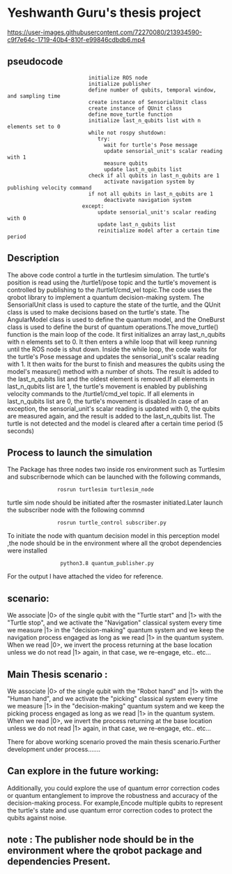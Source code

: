 # Yeshwanth Guru's thesis project


https://user-images.githubusercontent.com/72270080/213934590-c9f7e64c-1719-40b4-810f-e99846cdbdb6.mp4

## pseudocode 

                              initialize ROS node
                              initialize publisher
                              define number of qubits, temporal window, and sampling time
                              create instance of SensorialUnit class
                              create instance of QUnit class
                              define move_turtle function
                              initialize last_n_qubits list with n elements set to 0
                              while not rospy shutdown:
                                 try:
                                   wait for turtle's Pose message
                                   update sensorial_unit's scalar reading with 1
                                   measure qubits
                                   update last_n_qubits list
                              check if all qubits in last_n_qubits are 1
                                   activate navigation system by publishing velocity command
                              if not all qubits in last_n_qubits are 1
                                   deactivate navigation system
                            except:
                                 update sensorial_unit's scalar reading with 0
                                 update last_n_qubits list
                                 reinitialize model after a certain time period


## Description
   The above code control a turtle in the turtlesim simulation. The turtle's position is read using the /turtle1/pose topic and the turtle's movement is controlled by publishing to the /turtle1/cmd_vel topic.The code  uses the qrobot library to implement a quantum decision-making system. The SensorialUnit class is used to capture the state of the turtle, and the QUnit class is used to make decisions based on the turtle's state. The AngularModel class is used to define the quantum model, and the OneBurst class is used to define the burst of quantum operations.The move_turtle() function is the main loop of the code. It first initializes an array last_n_qubits with n elements set to 0. It then enters a while loop that will keep running until the ROS node is shut down. Inside the while loop, the code waits for the turtle's Pose message and updates the sensorial_unit's scalar reading with 1. It then waits for the burst to finish and measures the qubits using the model's measure() method with a number of shots. The result is added to the last_n_qubits list and the oldest element is removed.If all elements in last_n_qubits list are 1, the turtle's movement is enabled by publishing velocity commands to the /turtle1/cmd_vel topic. If all elements in last_n_qubits list are 0, the turtle's movement is disabled.In case of an exception, the sensorial_unit's scalar reading is updated with 0, the qubits are measured again, and the result is added to the last_n_qubits list. The turtle is not detected and the model is cleared after a certain time period (5 seconds)

## Process to launch the simulation 

The Package has three nodes two inside ros environment such as Turtlesim and subscribernode which can be launched with the following commands,
                  
                    rosrun turtlesim turtlesim_node 
                    
turtle sim node should be initiated after the rosmaster initiated.Later launch the subscriber node with the following commnd 

                    rosrun turtle_control subscriber.py
                    
To initiate the node with quantum decision model in this perception model ,the node should be in the environment where all the qrobot dependencies were installed 

                     python3.8 quantum_publisher.py
                     
For the output I have attached the video for reference.
## scenario: 
We associate |0> of the single qubit with the "Turtle start" and |1> with the "Turtle stop", and we activate the "Navigation" classical system every time we measure |1> in the "decision-making" quantum system and we keep the navigation  process engaged as long as we read |1> in the quantum system. When we read |0>, we invert the process returning at the base location unless we do not read |1> again, in that case, we re-engage, etc.. etc...
## Main Thesis scenario :
 We associate |0> of the single qubit with the "Robot hand" and |1> with the "Human hand", and we activate the "picking" classical system every time we measure |1> in the "decision-making" quantum system and we keep the picking process engaged as long as we read |1> in the quantum system. When we read |0>, we invert the process returning at the base location unless we do not read |1> again, in that case, we re-engage, etc.. etc...
 
 There for above working scenario proved the main thesis scenario.Further development under process.......
 
 ## Can explore in the future working:
 Additionally, you could explore the use of quantum error correction codes or quantum entanglement to improve the robustness and accuracy of the decision-making process. For example,Encode multiple qubits to represent the turtle's state and use quantum error correction codes to protect the qubits against noise.


## note : The publisher node should be in the environment where the qrobot package and dependencies Present.

